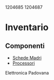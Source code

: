 1204685
1204687

# Inventario

## Componenti
- [Schede Madri](./componenti/schede_madri.md)
- [Processori](./componenti/processori.md)

Elettronica Padovana
